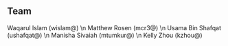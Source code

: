 ## Team
Waqarul Islam (wislam@) \n
Matthew Rosen (mcr3@) \n
Usama Bin Shafqat (ushafqat@) \n
Manisha Sivaiah (mtumkur@) \n
Kelly Zhou (kzhou@)
